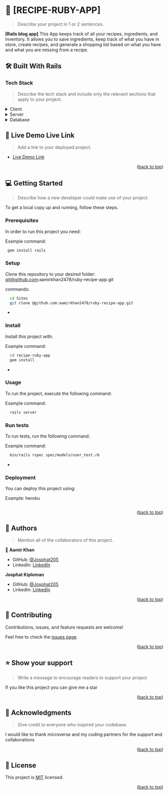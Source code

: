 

<!-- PROJECT DESCRIPTION -->

# 📖 [RECIPE-RUBY-APP] <a name="about-project"></a>

> Describe your project in 1 or 2 sentences.

**[Rails blog app]** This App keeps track of all your recipes, ingredients, and inventory. It allows you to save ingredients, keep track of what you have in store, create recipes, and generate a shopping list based on what you have and what you are missing from a recipe.

## 🛠 Built With <a name="built-with">Rails</a>

### Tech Stack <a name="tech-stack"></a>

> Describe the tech stack and include only the relevant sections that apply to your project.

<details>
  <summary>Client</summary>
  <ul>
    <li><a href="https://reactjs.org/">Ruby on Rails</a></li>
  </ul>
</details>

<details>
  <summary>Server</summary>
  <ul>
    <li><a href="https://expressjs.com/">Rails</a></li>
  </ul>
</details>

<details>
<summary>Database</summary>
  <ul>
    <li><a href="https://www.postgresql.org/">PostgreSQL</a></li>
  </ul>
</details>


<!-- LIVE DEMO -->

## 🚀 Live Demo <a name="live-demo">Live Link</a>

> Add a link to your deployed project.

- [Live Demo Link]()

<p align="right">(<a href="#readme-top">back to top</a>)</p>

<!-- GETTING STARTED -->

## 💻 Getting Started <a name="getting-started"></a>

> Describe how a new developer could make use of your project.

To get a local copy up and running, follow these steps.

### Prerequisites

In order to run this project you need:


Example command:

```sh
 gem install rails
```


### Setup

Clone this repository to your desired folder: git@github.com:aamirkhan2478/ruby-recipe-app.git


 commands:

```sh
  cd Sites
  git clone @github.com:aamirkhan2478/ruby-recipe-app.git
```
-

### Install

Install this project with:


Example command:

```sh
  cd recipe-ruby-app
  gem install
```
-

### Usage

To run the project, execute the following command:

Example command:

```sh
  rails server
```

### Run tests

To run tests, run the following command:


Example command:

```sh
  bin/rails rspec spec/models/user_test.rb
```
-

### Deployment

You can deploy this project using:


Example: heroku

```sh

```


<p align="right">(<a href="#readme-top">back to top</a>)</p>

<!-- AUTHORS -->

## 👥 Authors <a name="authors"></a>

> Mention all of the collaborators of this project.

👤 **Aamir Khan**

- GitHub: [@Josphat205](https://github.com/aamirkhan2478) 
- LinkedIn: [LinkedIn](https://www.linkedin.com/in/aamir-khan-302a44237/)


**Josphat Kiploman**

- GitHub: [@Josphat205](https://github.com/Josphat205) 
- LinkedIn: [LinkedIn](https://www.linkedin.com/in/josphatloman/)


<p align="right">(<a href="#readme-top">back to top</a>)</p>


<!-- CONTRIBUTING -->

## 🤝 Contributing <a name="contributing"></a>

Contributions, issues, and feature requests are welcome!

Feel free to check the [issues page](../../issues/).

<p align="right">(<a href="#readme-top">back to top</a>)</p>

<!-- SUPPORT -->

## ⭐️ Show your support <a name="support"></a>

> Write a message to encourage readers to support your project

If you like this project you can give me a star

<p align="right">(<a href="#readme-top">back to top</a>)</p>

<!-- ACKNOWLEDGEMENTS -->

## 🙏 Acknowledgments <a name="acknowledgements"></a>

> Give credit to everyone who inspired your codebase.

I would like to thank microverse and my coding partners for the support and collaborations

<p align="right">(<a href="#readme-top">back to top</a>)</p>


<!-- LICENSE -->

## 📝 License

This project is [MIT](./MIT.md) licensed.

<p align="right">(<a href="#readme-top">back to top</a>)</p>

